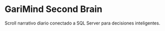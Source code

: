 # GariMind Second Brain

Scroll narrativo diario conectado a SQL Server para decisiones inteligentes.